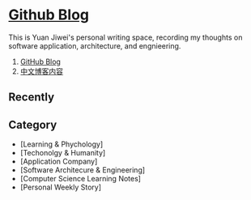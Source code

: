 # [Github Blog](https://github.com/jiweiyuan/blog)

This is Yuan Jiwei's personal writing space, recording my thoughts on software application, architecture, and engnieering.

1. [GitHub Blog](https://github.com/jiweiyuan/blog/blob/master/README.md)
2. [中文博客内容](https://github.com/jiweiyuan/blog/blob/master/README_zh.md)

## Recently


## Category
- [Learning & Phychology]
- [Techonolgy & Humanity]
- [Application Company]
- [Software Architecure & Engineering]
- [Computer Science Learning Notes]
- [Personal Weekly Story]




